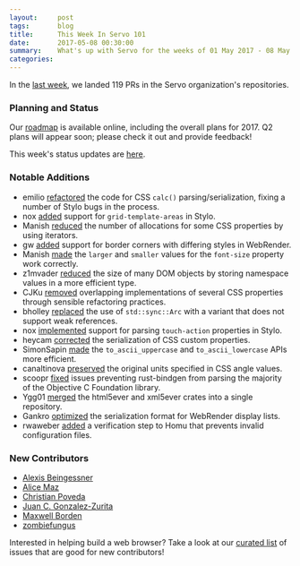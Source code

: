 ```yaml
---
layout:     post
tags:       blog
title:      This Week In Servo 101
date:       2017-05-08 00:30:00
summary:    What's up with Servo for the weeks of 01 May 2017 - 08 May 2017
categories:
---
```


In the [last week](https://github.com/pulls?utf8=%E2%9C%93&q=is%3Apr+is%3Amerged+closed%3A2017-05-01..2017-05-08+user%3Aservo+),
we landed 119 PRs in the Servo organization's repositories.

### Planning and Status

Our [roadmap](https://github.com/servo/servo/wiki/Roadmap) is available online, including the overall plans for 2017.
Q2 plans will appear soon; please check it out and provide feedback!

This week's status updates are [here](https://www.standu.ps/project/servo/).

### Notable Additions

- emilio [refactored](https://github.com/servo/servo/pull/16728) the code for CSS `calc()` parsing/serialization, fixing a number of Stylo bugs in the process.
- nox [added](https://github.com/servo/servo/pull/16727) support for `grid-template-areas` in Stylo.
- Manish [reduced](https://github.com/servo/servo/pull/16721) the number of allocations for some CSS properties by using iterators.
- gw [added](https://github.com/servo/webrender/pull/1199) support for border corners with differing styles in WebRender.
- Manish [made](https://github.com/servo/servo/pull/16730) the `larger` and `smaller` values for the `font-size` property work correctly.
- z1mvader [reduced](https://github.com/servo/servo/pull/16712) the size of many DOM objects by storing namespace values in a more efficient type.
- CJKu [removed](https://github.com/servo/servo/pull/16707) overlapping implementations of several CSS properties through sensible refactoring practices.
- bholley [replaced](https://github.com/servo/servo/pull/16702) the use of `std::sync::Arc` with a variant that does not support weak references.
- nox [implemented](https://github.com/servo/servo/pull/16693) support for parsing `touch-action` properties in Stylo.
- heycam [corrected](https://github.com/servo/servo/pull/16691) the serialization of CSS custom properties.
- SimonSapin [made](https://github.com/servo/string-cache/pull/186) the `to_ascii_uppercase` and `to_ascii_lowercase` APIs more efficient.
- canaltinova [preserved](https://github.com/servo/servo/pull/16674) the original units specified in CSS angle values.
- scoopr [fixed](https://github.com/servo/rust-bindgen/pull/673) issues preventing rust-bindgen from parsing the majority of the Objective C Foundation library.
- Ygg01 [merged](https://github.com/servo/html5ever/pull/268) the html5ever and xml5ever crates into a single repository.
- Gankro [optimized](https://github.com/servo/webrender/pull/1181) the serialization format for WebRender display lists.
- rwaweber [added](https://github.com/servo/saltfs/pull/606) a verification step to Homu that prevents invalid configuration files.

### New Contributors

- [Alexis Beingessner](https://github.com/Gankro)
- [Alice Maz](https://github.com/alicemaz)
- [Christian Poveda](z1mvader)
- [Juan C. Gonzalez-Zurita](https://github.com/WholeGrainGoats)
- [Maxwell Borden](https://github.com/Tacklebox)
- [zombiefungus](https://github.com/zombiefungus)

Interested in helping build a web browser? Take a look at our [curated list](https://starters.servo.org/) of issues that are good for new contributors!
